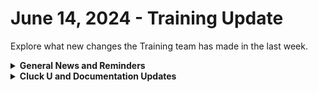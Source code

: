 # June 14, 2024 - Training Update

Explore what new changes the Training team has made in the last week.

<details>

<summary><strong>General News and Reminders</strong></summary>

* **Game Tip of the Week:** If you're looking for a CRAZY RPG, Shin Megami Tensei V Vengeance is out today! Otherwise, you can go back to your Gameboy Advance games like I am. Speaking of which, if you're looking for something different, but want the old style of Pokemon games, I've just discovered fan games that are legitimately good. Check out Pokemon Unbound if you haven't already!
* **SHOUT OUT** to Jim, Wali, Alfredo, Austin, Paul, Andre, Andy, and Greg for successfully taking our [foundations-certification.md](../../../cluck-university/rewst-foundations/foundations-certification.md "mention") Exam, and collecting your prestigious **Certified Rewster** badge in Discord. &#x20;
* **REMINDER**: [Sign up for the Office Hours](https://calendly.com/cluck-u/office-hours?) and the[ ROC AMA](https://calendly.com/cluck-u/roc-ama) to work through any questions you have during and after training!
* **FLOW REMINDER**: The Week of June 17th, the 200s Live Trainings, Fast Track Onboardings, Office Hours, and the ROC AMA will be paused. However, Clea's got your back with some 100 series Training!&#x20;

![](<../../../.gitbook/assets/Clea (5).png>)

* Join us in our [Cluck-U Discord channel](https://discord.com/channels/936789089703845988/1121465945295167588) if you have any questions, comments, or concerns!

</details>

<details>

<summary><strong>Cluck U and Documentation Updates</strong></summary>

**What's New at Cluck University?**

* We'd love to get your feedback on our Training and Documentation! [Please fill out this form to let us know how we can improve](https://app.sli.do/event/m8C3AjPUnuDgpkVDmPsQL3)!
* As a reminder, you can make training and documentation requests at [https://rewst.canny.io/](https://rewst.canny.io/)
* Reminder that Rewst 200 videos for [201 - 203 are available here](../../../cluck-university/clean-automation/)!
* [Broken link](broken-reference "mention") page has been added with a link to sign-up and references on the [contact-resources.md](../../../support/contact-resources.md "mention") and [roc-support](../../../support/roc-support/ "mention") pages.

**New & Updated Pages:**

* [june-7-2024-discover-the-lessons-your-workflows-are-trying-to-teach-you.md](../../roc-open-mics/2024-roc-open-mics/june-7-2024-discover-the-lessons-your-workflows-are-trying-to-teach-you.md "mention") page added
* [agent-smith-configuration-overview.md](../../../community-corner/agent-smith/agent-smith-configuration-overview.md "mention") page has updated steps
* [organization-actions.md](../../../documentation/workflows/actions-in-rewst/rewst-actions/organization-actions.md "mention") page has been updated with List Integrations for Organization information
* [integrations-and-external-association-actions.md](../../../documentation/workflows/actions-in-rewst/rewst-actions/integrations-and-external-association-actions.md "mention") page has been re-worked with the latest information
* [document-m365-environment-setup.md](../../../prebuilt-automations/existing-crate-documentation/document-m365-environment-setup.md "mention") page has been updated with Hudu information

</details>

